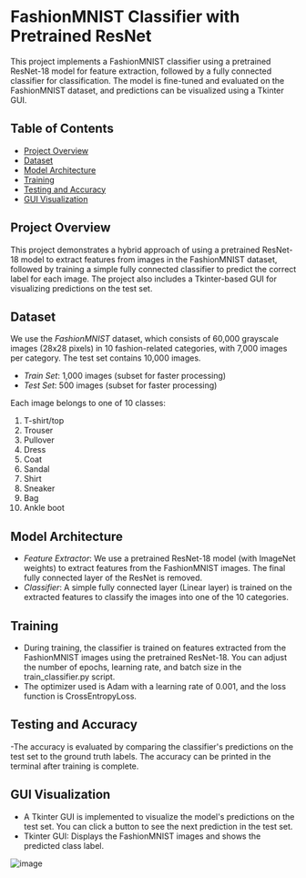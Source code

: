 # FashionMNIST Classifier with Pretrained ResNet

This project implements a FashionMNIST classifier using a pretrained ResNet-18 model for feature extraction, followed by a fully connected classifier for classification. The model is fine-tuned and evaluated on the FashionMNIST dataset, and predictions can be visualized using a Tkinter GUI.

## Table of Contents
- [Project Overview](#project-overview)
- [Dataset](#dataset)
- [Model Architecture](#model-architecture)
- [Training](#training)
- [Testing and Accuracy](#testing-and-accuracy)
- [GUI Visualization](#gui-visualization)

## Project Overview

This project demonstrates a hybrid approach of using a pretrained ResNet-18 model to extract features from images in the FashionMNIST dataset, followed by training a simple fully connected classifier to predict the correct label for each image. The project also includes a Tkinter-based GUI for visualizing predictions on the test set.

## Dataset

We use the *FashionMNIST* dataset, which consists of 60,000 grayscale images (28x28 pixels) in 10 fashion-related categories, with 7,000 images per category. The test set contains 10,000 images.

- *Train Set*: 1,000 images (subset for faster processing)
- *Test Set*: 500 images (subset for faster processing)

Each image belongs to one of 10 classes:
1. T-shirt/top
2. Trouser
3. Pullover
4. Dress
5. Coat
6. Sandal
7. Shirt
8. Sneaker
9. Bag
10. Ankle boot

## Model Architecture

- *Feature Extractor*: We use a pretrained ResNet-18 model (with ImageNet weights) to extract features from the FashionMNIST images. The final fully connected layer of the ResNet is removed.
- *Classifier*: A simple fully connected layer (Linear layer) is trained on the extracted features to classify the images into one of the 10 categories.

## Training

- During training, the classifier is trained on features extracted from the FashionMNIST images using the pretrained ResNet-18. You can adjust the number of epochs, learning rate, and batch size in the train_classifier.py script.
- The optimizer used is Adam with a learning rate of 0.001, and the loss function is CrossEntropyLoss.

## Testing and Accuracy

-The accuracy is evaluated by comparing the classifier's predictions on the test set to the ground truth labels. The accuracy can be printed in the terminal after training is complete.

## GUI Visualization

- A Tkinter GUI is implemented to visualize the model's predictions on the test set. You can click a button to see the next prediction in the test set.
- Tkinter GUI: Displays the FashionMNIST images and shows the predicted class label.

![image](https://github.com/user-attachments/assets/e66f83a8-7f79-4a4d-9bb1-27bef9536514)



